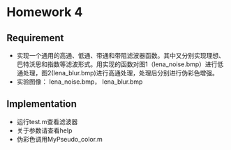 # Homework 4

## Requirement
+ 实现一个通用的高通、低通、带通和带阻滤波器函数。其中又分别实现理想、巴特沃思和指数等滤波形式。用实现的函数对图1（lena_noise.bmp）进行低通处理，图2(lena_blur.bmp)进行高通处理，处理后分别进行伪彩色增强。
+ 实验图像： lena_noise.bmp， lena_blur.bmp

## Implementation

+ 运行test.m查看滤波器
+ 关于参数请查看help
+ 伪彩色调用MyPseudo_color.m

